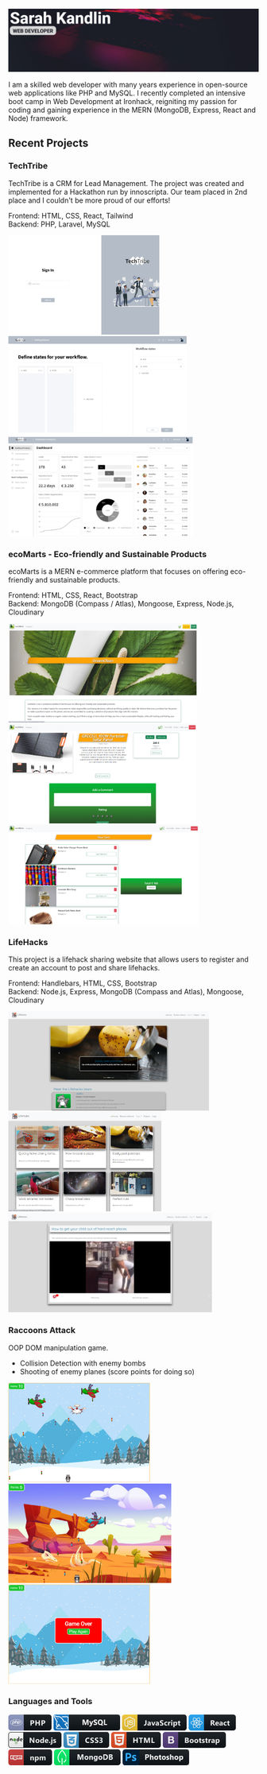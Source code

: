 ![Banner](iamsarah.png)

I am a skilled web developer with many years experience in open-source web applications like PHP and MySQL. I recently completed an intensive boot camp in Web Development at Ironhack, reigniting my passion for coding and gaining experience in the MERN (MongoDB, Express, React and Node) framework.

## Recent Projects

### TechTribe
TechTribe is a CRM for Lead Management. The project was created and implemented for a Hackathon run by innoscripta. Our team placed in 2nd place and I couldn't be more proud of our efforts!

Frontend: HTML, CSS, React, Tailwind  
Backend: PHP, Laravel, MySQL

<img src="projects/techtribe_login.png" height="200" /> <img src="projects/techtribe_definestates.png" height="200" /> <img src="projects/techtribe_dashboard.png" height="200" />

### ecoMarts - Eco-friendly and Sustainable Products
ecoMarts is a MERN e-commerce platform that focuses on offering eco-friendly and sustainable products.

Frontend: HTML, CSS, React, Bootstrap  
Backend: MongoDB (Compass / Atlas), Mongoose, Express, Node.js, Cloudinary

<img src="projects/ecomarts001.png" height="200" /> <img src="projects/ecomarts002.png" height="200" /> <img src="projects/ecomarts003.png" height="200" />

### LifeHacks
This project is a lifehack sharing website that allows users to register and create an account to post and share lifehacks.

Frontend: Handlebars, HTML, CSS, Bootstrap  
Backend: Node.js, Express, MongoDB (Compass and Atlas), Mongoose, Cloudinary

<img src="projects/lifehacks001.png" height="200" /> <img src="projects/lifehacks002.png" height="200" /> <img src="projects/lifehacks003.png" height="200" />

### Raccoons Attack
OOP DOM manipulation game.

- Collision Detection with enemy bombs  
- Shooting of enemy planes (score points for doing so)

<img src="projects/raccoons_attack001.png" height="200" /> <img src="projects/raccoons_attack002.png" height="200" /> <img src="projects/raccoons_attack003.png" height="200" />

### Languages and Tools
![Image 1](./dev/languages/php.png)
![Image 2](./dev/misc/mysql.png)
![Image 3](./dev/languages/js.png)
![Image 4](./dev/frameworks/react.png)
![Image 5](./dev/frameworks/nodejs.png)
![Image 6](./dev/languages/css3.png)
![Image 7](./dev/languages/html.png)
![Image 8](./dev/frameworks/bootstrap.png)
![Image 9](./dev/services/npm.png)
![Image 10](./dev/misc/mongodb.png)
![Image 11](./dev/misc/photoshop.png)
